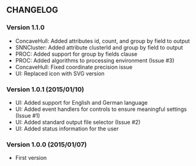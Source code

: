 ## CHANGELOG

### Version 1.1.0

* ConcaveHull: Added attributes id, count, and group by field to output
* SNNCluster: Added attribute clusterId and group by field to output
* PROC: Added support for group by fields clause
* PROC: Added algorithms to processing environment (Issue #3) 
* ConcaveHull: Fixed coordinate precision issue 
* UI: Replaced icon with SVG version

### Version 1.0.1 (2015/01/10)

* UI: Added support for English and German language
* UI: Added event handlers for controls to ensure meaningful settings (Issue #1)
* UI: Added standard output file selector (Issue #2) 
* UI: Added status information for the user

### Version 1.0.0 (2015/01/07)

* First version
